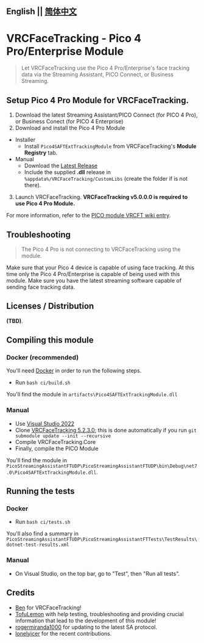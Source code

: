 ## English || [简体中文](README_CN.md)

# VRCFaceTracking - Pico 4 Pro/Enterprise Module

> Let VRCFaceTracking use the Pico 4 Pro/Enterprise's face tracking data via the Streaming Assistant, PICO Connect, or Business Streaming.

## Setup **Pico 4 Pro Module** for **VRCFaceTracking**.

1. Download the latest Streaming Assistant/PICO Connect (for PICO 4 Pro), or Business Conect (for PICO 4 Enterprise)
2. Download and install the Pico 4 Pro Module

* Installer
  * Install `Pico4SAFTExtTrackingModule` from VRCFaceTracking's **Module Registry** tab.
* Manual
  * Download the [Latest Release](https://github.com/regzo2/PicoStreamingAssistantFTUDP/releases)
  * Include the supplied **.dll** release in `%appdata%/VRCFaceTracking/CustomLibs` (create the folder if is not there).

3. Launch VRCFaceTracking. **VRCFaceTracking v5.0.0.0 is required to use Pico 4 Pro Module.**


For more information, refer to the [PICO module VRCFT wiki entry](https://docs.vrcft.io/docs/hardware/pico4pe).

## Troubleshooting

> The Pico 4 Pro is not connecting to VRCFaceTracking using the module.

Make sure that your Pico 4 device is capable of using face tracking. 
At this time only the Pico 4 Pro/Enterprise is capable of being used with this module.
Make sure you have the latest streaming software capable of sending 
face tracking data.

  
## Licenses / Distribution

**(TBD)**.

## Compiling this module

### Docker (recommended)

You'll need [Docker](https://www.docker.com/) in order to run the following steps.

- Run `bash ci/build.sh`

You'll find the module in `artifacts\Pico4SAFTExtTrackingModule.dll`

### Manual
- Use [Visual Studio 2022](https://visualstudio.microsoft.com/es/vs/)
- Clone [VRCFaceTracking 5.2.3.0](https://github.com/benaclejames/VRCFaceTracking/tree/5.2.3.0); this is done automatically if you run `git submodule update --init --recursive`
- Compile VRCFaceTracking.Core
- Finally, compile the PICO Module

You'll find the module in `PicoStreamingAssistantFTUDP\PicoStreamingAssistantFTUDP\bin\Debug\net7.0\Pico4SAFTExtTrackingModule.dll`.

## Running the tests

### Docker

- Run `bash ci/tests.sh`

You'll also find a summary in `PicoStreamingAssistantFTUDP\PicoStreamingAssistantFTTests\TestResults\dotnet-test-results.xml`

### Manual

- On Visual Studio, on the top bar, go to "Test", then "Run all tests".

## Credits
- [Ben](https://github.com/benaclejames/) for VRCFaceTracking!
- [TofuLemon](https://github.com/ULemon/) with help testing, troubleshooting and providing crucial information that lead to the development of this module!
- [rogermiranda1000](https://github.com/rogermiranda1000) for updating to the latest SA protocol.
- [lonelyicer](https://github.com/lonelyicer) for the recent contributions.